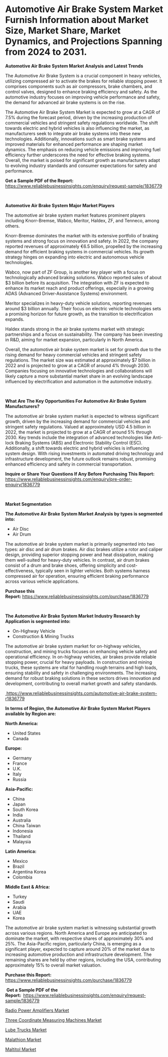 <p><h1>Automotive Air Brake System Market Furnish Information about Market Size, Market Share, Market Dynamics, and Projections Spanning from 2024 to 2031.</h1></p><p><strong>Automotive Air Brake System Market Analysis and Latest Trends</strong></p>
<p><p>The Automotive Air Brake System is a crucial component in heavy vehicles, utilizing compressed air to activate the brakes for reliable stopping power. It comprises components such as air compressors, brake chambers, and control valves, designed to enhance braking efficiency and safety. As the automotive industry focuses on improving vehicle performance and safety, the demand for advanced air brake systems is on the rise.</p><p>The Automotive Air Brake System Market is expected to grow at a CAGR of 7.5% during the forecast period, driven by the increasing production of commercial vehicles and stringent safety regulations worldwide. The shift towards electric and hybrid vehicles is also influencing the market, as manufacturers seek to integrate air brake systems into these new technologies. Additionally, innovations such as smart brake systems and improved materials for enhanced performance are shaping market dynamics. The emphasis on reducing vehicle emissions and improving fuel efficiency further underscores the need for effective braking systems. Overall, the market is poised for significant growth as manufacturers adapt to evolving industry standards and consumer expectations for safety and performance.</p></p>
<p><strong>Get a Sample PDF of the Report:&nbsp;</strong> <a href="https://www.reliablebusinessinsights.com/enquiry/request-sample/1836779?utm_campaign=75&utm_medium=2&utm_source=Github&utm_content=ia&utm_term=16102024&utm_id=automotive-air-brake-system">https://www.reliablebusinessinsights.com/enquiry/request-sample/1836779</a></p>
<p>&nbsp;</p>
<p><strong>Automotive Air Brake System Major Market Players</strong></p>
<p><p>The automotive air brake system market features prominent players including Knorr-Bremse, Wabco, Meritor, Haldex, ZF, and Tenneco, among others. </p><p>Knorr-Bremse dominates the market with its extensive portfolio of braking systems and strong focus on innovation and safety. In 2022, the company reported revenues of approximately €6.5 billion, propelled by the increasing demand for efficient braking systems in commercial vehicles. Its growth strategy hinges on expanding into electric and autonomous vehicle technologies.</p><p>Wabco, now part of ZF Group, is another key player with a focus on technologically advanced braking solutions. Wabco reported sales of about $3 billion before its acquisition. The integration with ZF is expected to enhance its market reach and product offerings, especially in a growing ADAS (Advanced Driver-Assistance Systems) environment.</p><p>Meritor specializes in heavy-duty vehicle solutions, reporting revenues around $3 billion annually. Their focus on electric vehicle technologies sets a promising horizon for future growth, as the transition to electrification expands.</p><p>Haldex stands strong in the air brake systems market with strategic partnerships and a focus on sustainability. The company has been investing in R&D, aiming for market expansion, particularly in North America.</p><p>Overall, the automotive air brake system market is set for growth due to the rising demand for heavy commercial vehicles and stringent safety regulations. The market size was estimated at approximately $7 billion in 2022 and is projected to grow at a CAGR of around 4% through 2030. Companies focusing on innovative technologies and collaborations will likely capture a more substantial market share in an evolving landscape influenced by electrification and automation in the automotive industry.</p></p>
<p>&nbsp;</p>
<p><strong>What Are The Key Opportunities For Automotive Air Brake System Manufacturers?</strong></p>
<p><p>The automotive air brake system market is expected to witness significant growth, driven by the increasing demand for commercial vehicles and stringent safety regulations. Valued at approximately USD 4.5 billion in 2022, the market is projected to grow at a CAGR of around 5% through 2030. Key trends include the integration of advanced technologies like Anti-lock Braking Systems (ABS) and Electronic Stability Control (ESC). Additionally, a shift towards electric and hybrid vehicles is influencing system design. With rising investments in automated driving technology and infrastructure development, the future outlook remains robust, promising enhanced efficiency and safety in commercial transportation.</p></p>
<p><strong>Inquire or Share Your Questions If Any Before Purchasing This Report:</strong> <a href="https://www.reliablebusinessinsights.com/enquiry/pre-order-enquiry/1836779?utm_campaign=75&utm_medium=2&utm_source=Github&utm_content=ia&utm_term=16102024&utm_id=automotive-air-brake-system">https://www.reliablebusinessinsights.com/enquiry/pre-order-enquiry/1836779</a></p>
<p>&nbsp;</p>
<p><strong>Market Segmentation</strong></p>
<p><strong>The Automotive Air Brake System Market Analysis by types is segmented into:</strong></p>
<p><ul><li>Air Disc</li><li>Air Drum</li></ul></p>
<p><p>The automotive air brake system market is primarily segmented into two types: air disc and air drum brakes. Air disc brakes utilize a rotor and caliper design, providing superior stopping power and heat dissipation, making them well-suited for heavy-duty vehicles. In contrast, air drum brakes consist of a drum and brake shoes, offering simplicity and cost-effectiveness, typically seen in lighter vehicles. Both systems harness compressed air for operation, ensuring efficient braking performance across various vehicle applications.</p></p>
<p><strong>Purchase this Report:&nbsp;</strong><a href="https://www.reliablebusinessinsights.com/purchase/1836779?utm_campaign=75&utm_medium=2&utm_source=Github&utm_content=ia&utm_term=16102024&utm_id=automotive-air-brake-system">https://www.reliablebusinessinsights.com/purchase/1836779</a></p>
<p>&nbsp;</p>
<p><strong>The Automotive Air Brake System Market Industry Research by Application is segmented into:</strong></p>
<p><ul><li>On-Highway Vehicle</li><li>Construction & Mining Trucks</li></ul></p>
<p><p>The automotive air brake system market for on-highway vehicles, construction, and mining trucks focuses on enhancing vehicle safety and operational efficiency. In on-highway vehicles, air brakes provide reliable stopping power, crucial for heavy payloads. In construction and mining trucks, these systems are vital for handling rough terrains and high loads, ensuring stability and safety in challenging environments. The increasing demand for robust braking solutions in these sectors drives innovation and development, contributing to overall market growth and safety standards.</p></p>
<p><a href="https://www.reliablebusinessinsights.com/automotive-air-brake-system-r1836779?utm_campaign=75&utm_medium=2&utm_source=Github&utm_content=ia&utm_term=16102024&utm_id=automotive-air-brake-system">&nbsp;https://www.reliablebusinessinsights.com/automotive-air-brake-system-r1836779</a></p>
<p><strong>In terms of Region, the Automotive Air Brake System Market Players available by Region are:</strong></p>
<p>
    <p> <strong> North America: </strong>
        <ul>
            <li>United States</li>
            <li>Canada</li>
        </ul>
        </p> 
    <p> <strong> Europe: </strong>
        <ul>
            <li>Germany</li>
            <li>France</li>
            <li>U.K.</li>
            <li>Italy</li>
            <li>Russia</li>
        </ul>
        </p> 
    <p> <strong> Asia-Pacific: </strong>
        <ul>
            <li>China</li>
            <li>Japan</li>
            <li>South Korea</li>
            <li>India</li>
            <li>Australia</li>
            <li>China Taiwan</li>
            <li>Indonesia</li>
            <li>Thailand</li>
            <li>Malaysia</li>
        </ul>
        </p> 
    <p> <strong> Latin America: </strong>
        <ul>
            <li>Mexico</li>
            <li>Brazil</li>
            <li>Argentina Korea</li>
            <li>Colombia</li>
        </ul>
        </p> 
    <p> <strong> Middle East & Africa: </strong>
        <ul>
            <li>Turkey</li>
            <li>Saudi</li>
            <li>Arabia</li>
            <li>UAE</li>
            <li>Korea</li>
        </ul>
    </p>
    </p>
<p><p>The automotive air brake system market is witnessing substantial growth across various regions. North America and Europe are anticipated to dominate the market, with respective shares of approximately 30% and 25%. The Asia-Pacific region, particularly China, is emerging as a significant player, expected to capture around 20% of the market due to increasing automotive production and infrastructure development. The remaining shares are held by other regions, including the USA, contributing approximately 15% to overall market valuation.</p></p>
<p><strong>Purchase this Report: </strong><a href="https://www.reliablebusinessinsights.com/purchase/1836779?utm_campaign=75&utm_medium=2&utm_source=Github&utm_content=ia&utm_term=16102024&utm_id=automotive-air-brake-system">https://www.reliablebusinessinsights.com/purchase/1836779</a></p>
<p>&nbsp;<strong>Get a Sample PDF of the Report:&nbsp;&nbsp;</strong><a href="https://www.reliablebusinessinsights.com/enquiry/request-sample/1836779?utm_campaign=75&utm_medium=2&utm_source=Github&utm_content=ia&utm_term=16102024&utm_id=automotive-air-brake-system">https://www.reliablebusinessinsights.com/enquiry/request-sample/1836779</a></p>
<p><strong></strong></p>
<p><p><a href="https://github.com/taketakyriffecd/Market-Research-Report-List-1/blob/main/radio-power-amplifiers-market.md?utm_campaign=75&utm_medium=2&utm_source=Github&utm_content=ia&utm_term=16102024&utm_id=automotive-air-brake-system">Radio Power Amplifiers Market</a></p><p><a href="https://github.com/isbel3opkkem/Market-Research-Report-List-1/blob/main/three-coordinate-measuring-machines-market.md?utm_campaign=75&utm_medium=2&utm_source=Github&utm_content=ia&utm_term=16102024&utm_id=automotive-air-brake-system">Three Coordinate Measuring Machines Market</a></p><p><a href="https://www.linkedin.com/pulse/exploring-lube-trucks-market-strategic-insights-growth-opportunities-2mkuf?utm_campaign=75&utm_medium=2&utm_source=Github&utm_content=ia&utm_term=16102024&utm_id=automotive-air-brake-system">Lube Trucks Market</a></p><p><a href="https://www.linkedin.com/pulse/malathion-market-transformation-comparative-analysis-2024-2031-to7qc?utm_campaign=75&utm_medium=2&utm_source=Github&utm_content=ia&utm_term=16102024&utm_id=automotive-air-brake-system">Malathion Market</a></p><p><a href="https://www.linkedin.com/pulse/maltitol-sector-surge-92-growth-roadmap-2031-germarial-ibpxc?utm_campaign=75&utm_medium=2&utm_source=Github&utm_content=ia&utm_term=16102024&utm_id=automotive-air-brake-system">Maltitol Market</a></p></p>
